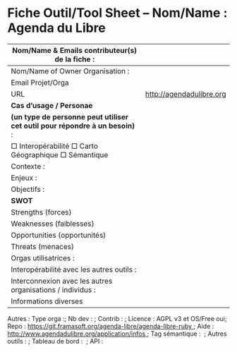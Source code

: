 Fiche Outil/Tool Sheet – Nom/Name : Agenda du Libre
===================================================

| Nom/Name & Emails contributeur(s) de la fiche :                               |                          |
|-------------------------------------------------------------------------------|--------------------------|
| Nom/Name of Owner Organisation :                                              |                          |
| Email Projet/Orga                                                             |                          |
| URL                                                                           | http://agendadulibre.org |
| **Cas d’usage / Personae**    
**(un type de personne peut utiliser cet outil pour répondre à un besoin)** :  |
| □ Interopérabilité □ Carto Géographique □ Sémantique  |
| Contexte :                                                                    |                          |
| Enjeux :                                                                      |                          |
| Objectifs :                                                                   |                          |
| **SWOT**                                                                      |
| Strengths (forces)                                                            |                          |
| Weaknesses (faiblesses)                                                       |                          |
| Opportunities (opportunités)                                                  |                          |
| Threats (menaces)                                                             |                          |
| Orgas utilisatrices :                                                         |                          |
| Interopérabilité avec les autres outils :                                     |                          |
| Interconnexion avec les autres organisations / individus :                    |                          |
| Informations diverses                                                         |                          |

Autres : Type orga :; Nb dev : ; Contrib : ; Licence : AGPL v3 et OS/Free oui; Repo : https://git.framasoft.org/agenda-libre/agenda-libre-ruby ; Aide : http://www.agendadulibre.org/application/infos ; Tag sémantique :  ; Autres outils : ; Tableau de bord :  ; API :
